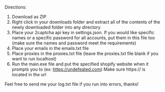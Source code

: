 Directions:

1. Download as ZIP
2. Right click in your downloads folder and extract all of the contents of the newly downloaded folder into any directory
3. Place your 2captcha api key in settings.json. If you would like specific names or a specific password for all accounts, put them in this file too (make sure the names and password meet the requirements)
4. Place your emails in the emails.txt file
5. Place proxies in the proxies.txt file (leave the proxies.txt file blank if you want to run localhost)
6. Run the main.exe file and put the specified shopify website when it prompts you to (ex: https://undefeated.com) Make sure https:// is located in the url

Feel free to send me your log.txt file if you run into errors, thanks!
